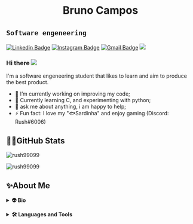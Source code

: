 <h1 align="center">Bruno Campos</h1>

## **`Software engeneering`**

[![Linkedin Badge](https://img.shields.io/badge/-Bruno_Campos-blue?style=flat&logo=Linkedin&logoColor=white&link=https://www.linkedin.com/in/rush99099/)](https://www.linkedin.com/in/rush99099/)
[![Instagram Badge](https://img.shields.io/badge/-@kampoos68-purple?style=flat&logo=instagram&logoColor=white&link=https://instagram.com/kampoos68/)](https://instagram.com/kampoos68)
[![Gmail Badge](https://img.shields.io/badge/-brunogcc02-c14438?style=flat&logo=Gmail&logoColor=white&link=mailto:brunogcc02@gmail.com)](mailto:brunogcc02@gmail.com)
![](https://visitor-badge.glitch.me/badge?page_id=rush99099.rush99099&left_color=orange&right_color=orange)


### Hi there <a href="https://www.github.com/rush99099"><img src="https://media.giphy.com/media/hvRJCLFzcasrR4ia7z/giphy.gif" width="5%"></a>
I'm a software engeneering student that likes to learn and aim to produce the best product.
- 🔱 I’m currently working on improving my code;
- 🌱 Currently learning C, and experimenting with python;
- 💬 ask me about anything, i am happy to help;
- ⚡ Fun fact: I love my "🐟Sardinha" and enjoy gaming (Discord: Rush#6006)

## 🧑‍💻GitHub Stats
<p align="left">
    <img src="https://github-readme-stats.vercel.app/api?username=rush99099&show_icons=true&hide=contribs,prs&cache_seconds=86400&hide_broder=true&theme=react" alt="rush99099" />

>

<p align="left">
    <img src="https://github-readme-stats.vercel.app/api/top-langs/?username=rush99099&hide_border=true&show_icons=true&theme=transparent" alt="rush99099"

>

## ✨About Me

<details>
    <summary><b>👽 Bio</b></summary>
    <br/>
        I'm a software engeneering student that likes to challenge himself to produce the best possible outcome. I like to learn and ocasionally like to do some niche projects so I can be prepared to thinking outside the box.
        I'm getting more and more used to programming and liking the process of learning it.
        My first contact with programming was in 2018, still in high school, where I programmed in Visual Basic for school work, I was stunned by what you actually could do with that and became fascinated.
        Going to college, I started by choosing Software Engeneering at Universidade de Coimbra, my second option, as going to Software Engeneering at Universidade do Minho was my first. I was alone in a different city living alone and it was overall a bad experience for me, in the middle of those bad things, there was something good, and it was my involvement with *python*, I really loved the range of things it let me work with, but the most impactful thing that I learnt there was turtle.py, I really liked that chapter.
        After an year in Coimbra, I asked a transfer to Minho, that was successful, and after that and until today, I am learning and gaining some skills in other languages, such as *haskell* and *c* that I continue to develop.
        There'll be a lot of repositories with school work, so majority of the repositories will be built from that prepective.
        I need to add "looking forward to learn languages" tab.
</details>

>

<details>
    <summary><b>🛠️ Languages and Tools</b></summary>
    <br/>
    <p align = "left">
        <a href="https://www.cprogramming.com/" target="_blank"> 
            <img src="https://raw.githubusercontent.com/devicons/devicon/master/icons/c/c-original.svg" alt="c" width="40" height="40"/> </a>
        <a href="https://git-scm.com/" target="_blank"> 
            <img src="https://www.vectorlogo.zone/logos/git-scm/git-scm-icon.svg" alt="git" width="40" height="40"/> </a>
        <a href="https://www.python.org" target="_blank"> 
            <img src="https://raw.githubusercontent.com/devicons/devicon/master/icons/python/python-original.svg" alt="python" width="40" height="40"/> </a>
        <a href="https://www.haskell.org>" target="_blank"> 
            <img src="https://cdn.jsdelivr.net/gh/devicons/devicon/icons/haskell/haskell-original.svg" alt="haskell" width="40" height="40"/> </a>
        <a href="https://www.arduino.cc/" target="_blank"> 
            <img src="https://cdn.jsdelivr.net/gh/devicons/devicon/icons/arduino/arduino-original.svg" alt="arduino" width="40" height="40"/> </a>
        <a href="https://www.gnu.org/software/bash/" target="_blank"> 
            <img src="https://cdn.jsdelivr.net/gh/devicons/devicon/icons/bash/bash-original.svg" alt="bash" width="40" height="40"/> </a>
        <a href="https://www.mathworks.com/products/matlab.html" target="_blank">
            <img src="https://cdn.jsdelivr.net/gh/devicons/devicon/icons/matlab/matlab-original.svg" alt="matlab" width="40" height="40"/> </a>
        <a href="https://www.markdownguide.org/" target="_blank">
            <img src="https://cdn.jsdelivr.net/gh/devicons/devicon/icons/markdown/markdown-original.svg" alt="markdown" width="40" height="40"/> </a>
</details>